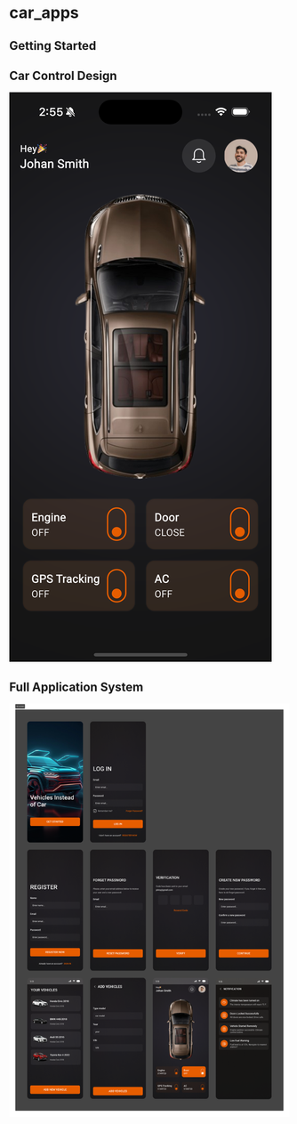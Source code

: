 # car_apps


## Getting Started

## Car Control Design 
![image_alt](https://github.com/palash-barman/car_apps/blob/714eb9a0faf69077aa884b503cccb99d0aeb6e8f/Simulator%20Screenshot%20-%20iPhone%2016%20-%202025-04-02%20at%2014.55.59.png)

## Full Application System 
![image_alt](https://github.com/palash-barman/car_apps/blob/714eb9a0faf69077aa884b503cccb99d0aeb6e8f/car_apps.png)
  
